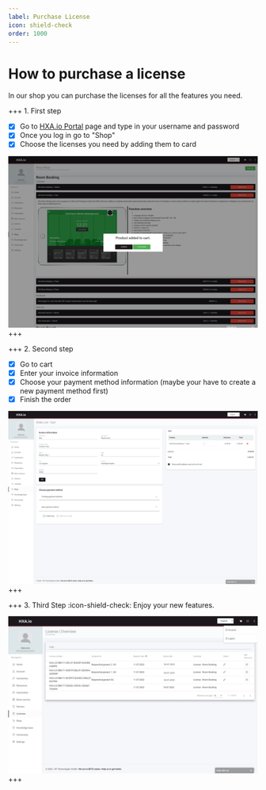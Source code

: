```yaml
---
label: Purchase License
icon: shield-check
order: 1000
---
```

# How to purchase a license

In our shop you can purchase the licenses for all the features you need.

+++ 1. First step
- [x] Go to [HXA.io Portal](https://portal.hxa.io) page and type in your username and password
- [x] Once you log in go to "Shop"
- [x] Choose the licenses you need by adding them to card

![](/images/HXA.io_purchase_license_02.png)
+++

+++ 2. Second step
- [x] Go to cart
- [x] Enter your invoice information
- [x] Choose your payment method information (maybe your have to create a new payment method first)
- [x] Finish the order

![](/images/HXA.io_purchase_license_03.png)
+++


+++ 3. Third Step
:icon-shield-check: Enjoy your new features.

![](/images/HXA.io_purchase_license_04.png)
+++


